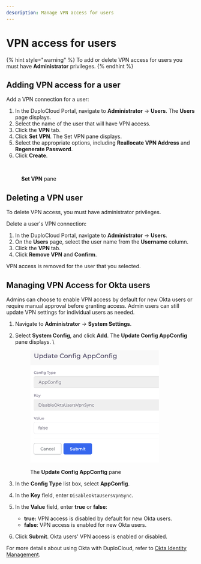 ```yaml
---
description: Manage VPN access for users
---
```


# VPN access for users

{% hint style="warning" %}
To add or delete VPN access for users you must have **Administrator** privileges.&#x20;
{% endhint %}

## Adding VPN access for a user

Add a VPN connection for a user:

1. In the DuploCloud Portal, navigate to **Administrator** -> **Users**. The **Users** page displays.
2. Select the name of the user that will have VPN access.&#x20;
3. Click the **VPN** tab.&#x20;
4. Click **Set VPN**. The Set VPN pane displays.
5. Select the appropriate options, including **Reallocate VPN Address** and **Regenerate Password**.
6. Click **Create**.

<div align="left"><figure><img src="../.gitbook/assets/Set_VPN.png" alt=""><figcaption><p><strong>Set VPN</strong> pane</p></figcaption></figure></div>

## Deleting a VPN user

To delete VPN access, you must have administrator privileges.&#x20;

Delete a user's VPN connection:

1. In the DuploCloud Portal, navigate to **Administrator** -> **Users**.
2. On the **Users** page, select the user name from the **Username** column.
3. Click the **VPN** tab.&#x20;
4. Click **Remove VPN** and **Confirm**.&#x20;

VPN access is removed for the user that you selected.

## **Managing VPN Access for Okta users**

Admins can choose to enable VPN access by default for new Okta users or require manual approval before granting access. Admin users can still update VPN settings for individual users as needed.

1. Navigate to **Administrator** -> **System Settings**.
2.  Select **System Config**, and click **Add**. The **Update Config AppConfig** pane displays. \


    <div align="left"><figure><img src="../.gitbook/assets/image (8).png" alt="" width="343"><figcaption><p>The <strong>Update Config AppConfig</strong> pane</p></figcaption></figure></div>
3. In the **Config Type** list box, select **AppConfig**.&#x20;
4. In the **Key** field, enter `DisableOktaUsersVpnSync`.
5. In the **Value** field, enter **true** or **false**:
   * **true:** VPN access is disabled by default for new Okta users.
   * **false**: VPN access is enabled for new Okta users.
6. Click **Submit**. Okta users' VPN access is enabled or disabled.&#x20;

For more details about using Okta with DuploCloud, refer to [Okta Identity Management](../extras-overview/okta-identity-management.md).
